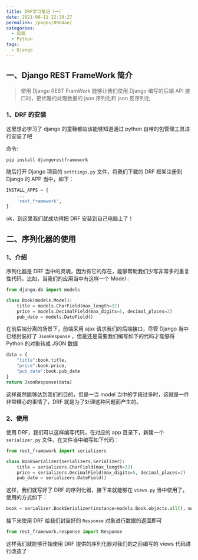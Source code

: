 ```yaml
---
title: DRF学习笔记（一）
date: 2021-08-11 22:20:27
permalink: /pages/8964ae/
categories:
  - 后端
  - Python
tags:
  - Django
---
```




## 一、Django REST FrameWork 简介

> 使用 Django REST FramWork 能够让我们使用 Django 编写的后端 API 接口时，更优雅的处理数据的 json 序列化和 json 反序列化

### 1、DRF 的安装

这里想必学习了 django 的童鞋都应该能够知道通过 python 自带的包管理工具进行安装了吧

命令:

```shell
pip install djangorestframework
```

随后打开 Django 项目的 `setttings.py` 文件，将我们下载的 DRF 框架注册到 Django 的 APP 当中，如下：

```python
INSTALL_APPS = {
    ...
    'rest_framework',
} 
```

ok，到这里我们就成功得把 DRF 安装到自己电脑上了！



## 二、序列化器的使用

### 1、介绍

序列化器是 DRF 当中的灵魂，因为有它的存在，能够帮助我们少写非常多的重复性代码，比如，当我们的应用当中有这样一个 Model :

```python
from django.db import models

class Book(models.Model):
    title = models.CharField(max_length=32)
    price = models.DecimalField(max_digits=5, decimal_places=2)
    pub_date = models.DateField()
```

在前后端分离的场景下，前端采用 ajax 请求我们的后端接口，尽管 Django 当中已经封装好了 `JsonResponse` ，但是还是需要我们编写如下的代码才能够将 Python 的对象转成 JSON 数据

```python
data = {
    "title":book.title,
    "price":book.price,
    "pub_date":book.pub_date
}
return JsonResponse(data)
```

这样虽然能够达到我们的目的，但是一当 model 当中的字段过多时，这就是一件非常糟心的事情了，DRF 就是为了处理这种问题而产生的。

### 2、使用

使用 DRF，我们可以这样编写代码，在对应的 app 目录下，新建一个 `serializer.py` 文件，在文件当中编写如下代码：

```python
from rest_framework import serializers

class BookSerializer(serializers.Serializer):
    title = serializers.CharField(max_length=32)
    price = serializers.DecimalField(max_digits=5, decimal_places=2)
    pub_date = serializers.DateField()
```

这样，我们就写好了 DRF 的序列化器，接下来就能够在 `views.py` 当中使用了，使用的方式如下：

```python
book = serializer.BookSerializer(instance=models.Book.objects.all(), many=True)
```

接下来使用 DRF 给我们封装好的 `Response` 对象进行数据的返回即可

```python
from rest_framework.response import Response
```

这样我们就能够开始使用 DRF 提供的序列化器对我们的之前编写的 views 代码进行改造了
